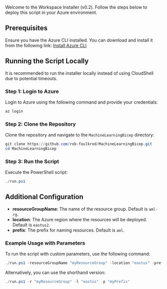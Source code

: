 Welcome to the Workspace Installer (v0.2). Follow the steps below to deploy this script in your Azure environment.

## Prerequisites

Ensure you have the Azure CLI installed. You can download and install it from the following link:
[Install Azure CLI](https://learn.microsoft.com/en-us/cli/azure/install-azure-cli-windows?tabs=azure-cli)

## Running the Script Locally

It is recommended to run the installer locally instead of using CloudShell due to potential timeouts.

### Step 1: Login to Azure

Login to Azure using the following command and provide your credentials:
```powershell
az login
```

### Step 2: Clone the Repository

Clone the repository and navigate to the `MachineLearningBicep` directory:
```powershell
git clone https://github.com/rob-foulkrod/MachineLearningBicep.git
cd MachineLearningBicep
```

### Step 3: Run the Script

Execute the PowerShell script:
```powershell
./run.ps1
```

## Additional Configuration

- **resourceGroupName**: The name of the resource group. Default is `aml-rg`.
- **location**: The Azure region where the resources will be deployed. Default is `eastus2`.
- **prefix**: The prefix for naming resources. Default is `aml`.

### Example Usage with Parameters

To run the script with custom parameters, use the following command:

```powershell
./run.ps1 -resourceGroupName "myResourceGroup" -location "eastus" -prefix "myPrefix"
```

Alternatively, you can use the shorthand version:

```powershell
./run.ps1 -r "myResourceGroup" -l "eastus" -p "myPrefix"
```

